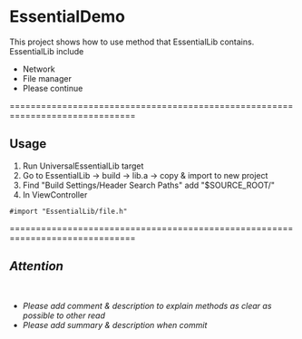 EssentialDemo
==============================================================================

This project shows how to use method that EssentialLib contains.
EssentialLib include
<ul>
<li>Network</li>
<li>File manager</li>
<li>Please continue</li>
</ul>

==============================================================================
<h2>Usage</h2>
<ol>
<li>Run UniversalEssentialLib target</li>
<li>Go to EssentialLib -> build -> lib.a -> copy & import to new project</li>
<li>Find "Build Settings/Header Search Paths" add "$SOURCE_ROOT/"</li>
<li>In ViewController</li>
</ol>

```
#import "EssentialLib/file.h"
```

==============================================================================
<h2><i>Attention</i></h2>
<br>
<ul>
<li><i>Please add comment & description to explain methods as clear as possible to other read</i></li>
<li><i>Please add summary & description when commit</i></li>
</ul>
